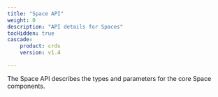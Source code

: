 ```yaml
---
title: "Space API"
weight: 0
description: "API details for Spaces"
tocHidden: true
cascade:
    product: crds
    version: v1.4

---
```


The Space API describes the types and parameters for the core Space
components.

